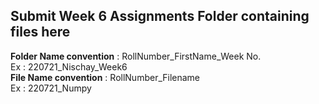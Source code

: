 ## Submit Week 6 Assignments Folder containing files here 
**Folder Name convention** : RollNumber_FirstName_Week No. <br>
Ex : 220721_Nischay_Week6 <br>
**File Name convention** : RollNumber_Filename <br>
Ex : 220721_Numpy
